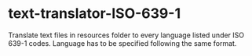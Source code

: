 # text-translator-ISO-639-1
Translate text files in resources folder to every language listed under ISO 639-1 codes. Language has to be specified following the same format.
